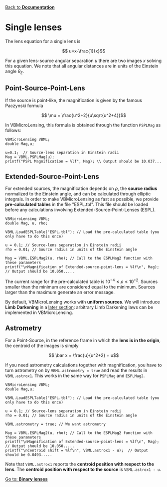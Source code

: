 [Back to **Documentation**](readme.md)

# Single lenses


The lens equation for a single lens is

$$ u=x-\frac{1}{x}$$

For a given lens-source angular separation $u$ there are two images $x$ solving this equation. We note that all angular distances are in units of the Einstein angle $\theta_E$. 

## Point-Source-Point-Lens

If the source is point-like, the magnification is given by the famous Paczynski formula

$$ \mu = \frac{u^2+2}{u\sqrt{u^2+4}}$$

In VBMicroLensing, this formula is obtained through the function ```PSPLMag``` as follows:

```
VBMicroLensing VBML;
double Mag,u;

u=0.1;  // Source-lens separation in Einstein radii
Mag = VBML.PSPLMag(u);
printf("PSPL Magnification = %lf", Mag); \\ Output should be 10.037...
```

## Extended-Source-Point-Lens

For extended sources, the magnification depends on $\rho$, the **source radius** normalized to the Einstein angle, and can be calculated through elliptic integrals. In order to make VBMicroLensing as fast as possible, we provide **pre-calculated tables** in the file "ESPL.tbl". This file should be loaded before any calculations involving Extended-Source-Point-Lenses (ESPL).

```
VBMicroLensing VBML;
double Mag, u, rho;

VBML.LoadESPLTable("ESPL.tbl"); // Load the pre-calculated table (you only have to do this once)

u = 0.1; // Source-lens separation in Einstein radii
rho = 0.01; // Source radius in units of the Einstein angle

Mag = VBML.ESPLMag2(u, rho); // Call to the ESPLMag2 function with these parameters
printf("\nMagnification of Extended-source-point-lens = %lf\n", Mag);  // Output should be 10.050.....
```

The current range for the pre-calculated table is $10^{-4} \leq \rho \leq 10^{+2}$. Sources smaller than the minimum are considered equal to the minimum. Sources larger than the maximum generate an error message. 

By default, VBMicroLensing works with **uniform sources**. We will introduce **Limb Darkening** in a [later section](LimbDarkening.md): arbitrary Limb Darkening laws can be implemented in VBMicroLensing.

## Astrometry

For a Point-Source, in the reference frame in which the **lens is in the origin**, the centroid of the images is simply

$$ \bar x = \frac{u}{u^2+2} + u$$

If you need astrometry calculations together with magnification, you have to turn astrometry on by ```VBML.astrometry = true``` and read the results in ```VBML.astrox1```. This works in the same way for ```PSPLMag``` and ```ESPLMag2```.

```
VBMicroLensing VBML;
double Mag,u;

VBML.LoadESPLTable("ESPL.tbl"); // Load the pre-calculated table (you only have to do this once)

u = 0.1; // Source-lens separation in Einstein radii
rho = 0.01; // Source radius in units of the Einstein angle

VBML.astrometry = true; // We want astrometry

Mag = VBML.ESPLMag2(u, rho); // Call to the ESPLMag2 function with these parameters
printf("\nMagnification of Extended-source-point-lens = %lf\n", Mag);  // Output should be 10.050.....
printf("\nCentroid shift = %lf\n", VBML.astrox1 - u);  // Output should be 0.0493.....
```

Note that ```VBML.astrox1``` reports the **centroid position with respect to the lens**. The **centroid position with respect to the source** is ```VBML.astrox1 - u```.

[Go to: **Binary lenses**](BinaryLenses.md)
